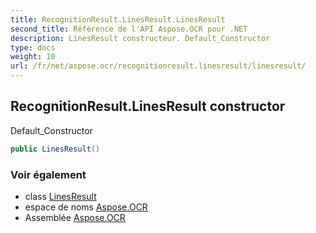 ```yaml
---
title: RecognitionResult.LinesResult.LinesResult
second_title: Référence de l'API Aspose.OCR pour .NET
description: LinesResult constructeur. Default_Constructor
type: docs
weight: 10
url: /fr/net/aspose.ocr/recognitionresult.linesresult/linesresult/
---
```

## RecognitionResult.LinesResult constructor

Default_Constructor

```csharp
public LinesResult()
```

### Voir également

* class [LinesResult](../)
* espace de noms [Aspose.OCR](../../recognitionresult.linesresult/)
* Assemblée [Aspose.OCR](../../../)


